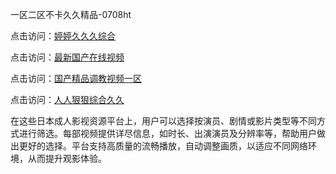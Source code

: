 一区二区不卡久久精品-0708ht

点击访问：<a href="https://heiliaoe8ajia.pages.dev">婷婷久久久综合</a>

点击访问：<a href="https://heiliaowt0d7p.pages.dev">最新国产在线视频</a>

点击访问：<a href="https://heiliaoll4qsx.pages.dev">国产精品调教视频一区</a>

点击访问：<a href="https://heiliao2dmwwy.pages.dev">人人狠狠综合久久</a>

在这些日本成人影视资源平台上，用户可以选择按演员、剧情或影片类型等不同方式进行筛选。每部视频提供详尽信息，如时长、出演演员及分辨率等，帮助用户做出更好的选择。平台支持高质量的流畅播放，自动调整画质，以适应不同网络环境，从而提升观影体验。



<span style="display:none;">[Canonical link](）</span>
